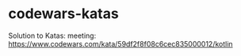 # codewars-katas
Solution to Katas:
meeting: https://www.codewars.com/kata/59df2f8f08c6cec835000012/kotlin

